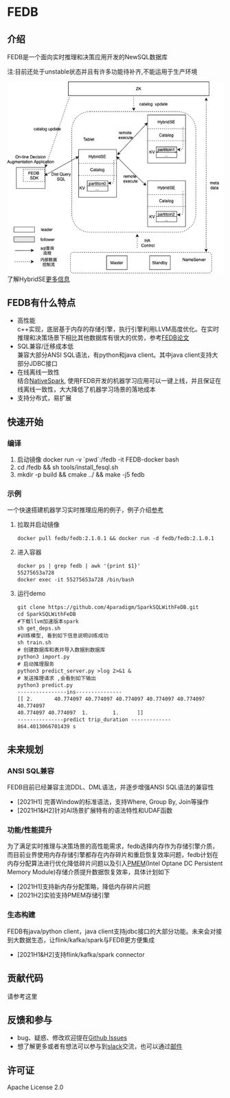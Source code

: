 # FEDB

## 介绍

FEDB是一个面向实时推理和决策应用开发的NewSQL数据库

注:目前还处于unstable状态并且有许多功能待补齐,不能运用于生产环境

![架构图](images/fedb_arch.png)
了解HybridSE[更多信息](https://github.com/4paradigm/HybridSE)
## FEDB有什么特点
* 高性能  
c++实现，底层基于内存的存储引擎，执行引擎利用LLVM高度优化。在实时推理和决策场景下相比其他数据库有很大的优势，参考[FEDB论文](https://vldb.org/pvldb/vol14/p799-chen.pdf)
* SQL兼容/迁移成本低  
兼容大部分ANSI SQL语法，有python和java client。其中java client支持大部分JDBC接口
* 在线离线一致性  
结合[NativeSpark](https://github.com/4paradigm/NativeSpark), 使用FEDB开发的机器学习应用可以一键上线，并且保证在线离线一致性，大大降低了机器学习场景的落地成本
* 支持分布式，易扩展
## 快速开始
### 编译
1. 启动镜像 docker run -v \`pwd\`:/fedb -it FEDB-docker bash
2. cd /fedb && sh tools/install_fesql.sh
3. mkdir -p build && cmake ../ && make -j5 fedb
### 示例
一个快速搭建机器学习实时推理应用的例子，例子介绍[参考](https://github.com/4paradigm/SparkSQLWithFeDB)
1. 拉取并启动镜像
    ```
    docker pull fedb/fedb:2.1.0.1 && docker run -d fedb/fedb:2.1.0.1
    ```
2. 进入容器
    ```
    docker ps | grep fedb | awk '{print $1}' 
    55275653a728
    docker exec -it 55275653a728 /bin/bash
    ```
3. 运行demo
    ```
    git clone https://github.com/4paradigm/SparkSQLWithFeDB.git
    cd SparkSQLWithFeDB
    #下载llvm加速版本spark
    sh get_deps.sh
    #训练模型, 看到如下信息说明训练成功
    sh train.sh
    # 创建数据库和表并导入数据到数据库
    python3 import.py
    # 启动推理服务
    python3 predict_server.py >log 2>&1 &
    # 发送推理请求 ,会看到如下输出
    python3 predict.py
    ----------------ins---------------
    [[ 2.       40.774097 40.774097 40.774097 40.774097 40.774097 40.774097
    40.774097 40.774097  1.        1.      ]]
    ---------------predict trip_duration -------------
    864.4013066701439 s
    ```

## 未来规划
### ANSI SQL兼容
FEDB目前已经兼容主流DDL、DML语法，并逐步增强ANSI SQL语法的兼容性
* [2021H1] 完善Window的标准语法，支持Where, Group By, Join等操作
* [2021H1&H2]针对AI场景扩展特有的语法特性和UDAF函数
### 功能/性能提升
为了满足实时推理与决策场景的高性能需求，fedb选择内存作为存储引擎介质，而目前业界使用内存存储引擎都存在内存碎片和重启恢复效率问题，fedb计划在内存分配算法进行优化降低碎片问题以及引入[PMEM](https://www.intel.com/content/www/us/en/architecture-and-technology/optane-dc-persistent-memory.html)(Intel Optane DC Persistent Memory Module)存储介质提升数据恢复效率，具体计划如下
* [2021H1]支持新内存分配策略，降低内存碎片问题
* [2021H2]实验支持PMEM存储引擎
### 生态构建
FEDB有java/python client，java client支持jdbc接口的大部分功能。未来会对接到大数据生态，让flink/kafka/spark与FEDB更方便集成
* [2021H1&H2]支持flink/kafka/spark connector

## 贡献代码
请参考这里
## 反馈和参与
* bug、疑惑、修改欢迎提在[Github Issues](https://github.com/4paradigm/fedb/issues/new)
* 想了解更多或者有想法可以参与到[slack](https://hybridsql-ws.slack.com/archives/C01R7L7AL3W)交流，也可以通过[邮件](mailto:g_fedb_dev@4paradigm.com)

## 许可证
Apache License 2.0
